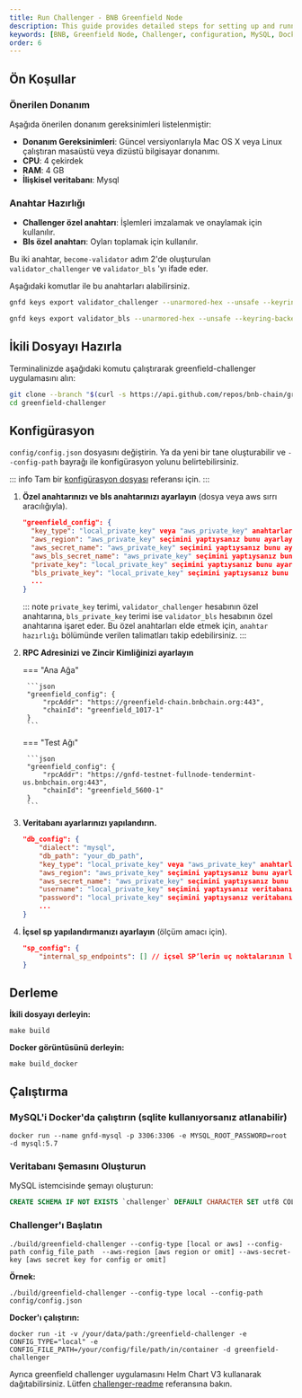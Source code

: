 ```yaml
---
title: Run Challenger - BNB Greenfield Node
description: This guide provides detailed steps for setting up and running the BNB Greenfield Node using the Challenger application. It covers hardware requirements, key preparation, configuration, compilation, and execution, along with helpful tips and warnings.
keywords: [BNB, Greenfield Node, Challenger, configuration, MySQL, Docker, deployment]
order: 6
---
```


## Ön Koşullar

### Önerilen Donanım

Aşağıda önerilen donanım gereksinimleri listelenmiştir:
- **Donanım Gereksinimleri**: Güncel versiyonlarıyla Mac OS X veya Linux çalıştıran masaüstü veya dizüstü bilgisayar donanımı.
- **CPU**: 4 çekirdek
- **RAM**: 4 GB
- **İlişkisel veritabanı**: Mysql

### Anahtar Hazırlığı
- **Challenger özel anahtarı**: İşlemleri imzalamak ve onaylamak için kullanılır.
- **Bls özel anahtarı**: Oyları toplamak için kullanılır.

Bu iki anahtar, `become-validator` adım 2'de oluşturulan `validator_challenger` ve `validator_bls` 'yı ifade eder. 

Aşağıdaki komutlar ile bu anahtarları alabilirsiniz.

```bash
gnfd keys export validator_challenger --unarmored-hex --unsafe --keyring-backend test

gnfd keys export validator_bls --unarmored-hex --unsafe --keyring-backend test
```

## İkili Dosyayı Hazırla

Terminalinizde aşağıdaki komutu çalıştırarak greenfield-challenger uygulamasını alın:

```bash
git clone --branch "$(curl -s https://api.github.com/repos/bnb-chain/greenfield-challenger/releases/latest  | jq -r '.tag_name')" https://github.com/bnb-chain/greenfield-challenger.git
cd greenfield-challenger
```

## Konfigürasyon

`config/config.json` dosyasını değiştirin. Ya da yeni bir tane oluşturabilir ve `--config-path` bayrağı ile konfigürasyon yolunu belirtebilirsiniz.

::: info
Tam bir [konfigürasyon dosyası](https://github.com/bnb-chain/bnb-chain-charts/blob/master/gnfd-challenger-testnet-values/values.yaml#L4) referansı için.
:::

1. **Özel anahtarınızı ve bls anahtarınızı ayarlayın** (dosya veya aws sırrı aracılığıyla).

    ```json
    "greenfield_config": {
      "key_type": "local_private_key" veya "aws_private_key" anahtarları aws'de mi yoksa yerel olarak bu json dosyasında mı depoladığınıza bağlı,
      "aws_region": "aws_private_key" seçimini yaptıysanız bunu ayarlayın,
      "aws_secret_name": "aws_private_key" seçimini yaptıysanız bunu ayarlayın,
      "aws_bls_secret_name": "aws_private_key" seçimini yaptıysanız bunu ayarlayın,
      "private_key": "local_private_key" seçimini yaptıysanız bunu ayarlayın,
      "bls_private_key": "local_private_key" seçimini yaptıysanız bunu ayarlayın,
      ...
    }
    ```

    ::: note
    `private_key` terimi, `validator_challenger` hesabının özel anahtarına, `bls_private_key` terimi ise
    `validator_bls` hesabının özel anahtarına işaret eder. Bu özel anahtarları elde etmek için, 
    `anahtar hazırlığı` bölümünde verilen talimatları takip edebilirsiniz.
    :::

2. **RPC Adresinizi ve Zincir Kimliğinizi ayarlayın** 

    === "Ana Ağa"

        ```json
        "greenfield_config": {
            "rpcAddr": "https://greenfield-chain.bnbchain.org:443",
            "chainId": "greenfield_1017-1"
        }
        ```

    === "Test Ağı"

        ```json
        "greenfield_config": {
            "rpcAddr": "https://gnfd-testnet-fullnode-tendermint-us.bnbchain.org:443",
            "chainId": "greenfield_5600-1"
        }
        ```

3. **Veritabanı ayarlarınızı yapılandırın.**

    ```json
    "db_config": {
        "dialect": "mysql",
        "db_path": "your_db_path",
        "key_type": "local_private_key" veya "aws_private_key" anahtarları aws'de mi yoksa yerel olarak bu json dosyasında mı depoladığınıza bağlı,
        "aws_region": "aws_private_key" seçimini yaptıysanız bunu ayarlayın, aksi takdirde boş bırakın,
        "aws_secret_name": "aws_private_key" seçimini yaptıysanız bunu ayarlayın, aksi takdirde boş bırakın,
        "username": "local_private_key" seçimini yaptıysanız veritabanı kullanıcı adını ayarlayın, aksi takdirde boş bırakın,
        "password": "local_private_key" seçimini yaptıysanız veritabanı parolasını ayarlayın, aksi takdirde boş bırakın,
        ...
    }
    ```

4. **İçsel sp yapılandırmanızı ayarlayın** (ölçüm amacı için).

    ```json
    "sp_config": {
        "internal_sp_endpoints": [] // içsel SP’lerin uç noktalarının listesi
    }
    ```

## Derleme

**İkili dosyayı derleyin:**

```shell
make build
```

**Docker görüntüsünü derleyin:**

```shell
make build_docker
```

## Çalıştırma

### MySQL'i Docker'da çalıştırın (sqlite kullanıyorsanız atlanabilir)

```shell
docker run --name gnfd-mysql -p 3306:3306 -e MYSQL_ROOT_PASSWORD=root -d mysql:5.7
```

### Veritabanı Şemasını Oluşturun

MySQL istemcisinde şemayı oluşturun:

```sql
CREATE SCHEMA IF NOT EXISTS `challenger` DEFAULT CHARACTER SET utf8 COLLATE utf8_unicode_ci;
```

### Challenger'ı Başlatın

```shell
./build/greenfield-challenger --config-type [local or aws] --config-path config_file_path  --aws-region [aws region or omit] --aws-secret-key [aws secret key for config or omit]
```

**Örnek:**

```shell
./build/greenfield-challenger --config-type local --config-path config/config.json
```

**Docker'ı çalıştırın:**

```shell
docker run -it -v /your/data/path:/greenfield-challenger -e CONFIG_TYPE="local" -e CONFIG_FILE_PATH=/your/config/file/path/in/container -d greenfield-challenger
```

Ayrıca greenfield challenger uygulamasını Helm Chart V3 kullanarak dağıtabilirsiniz. Lütfen [challenger-readme](https://github.com/bnb-chain/greenfield/blob/master/deployment/helm/challenger-readme.md) referansına bakın.